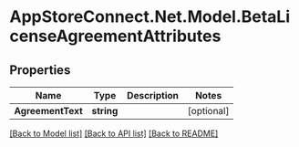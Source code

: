 # AppStoreConnect.Net.Model.BetaLicenseAgreementAttributes

## Properties

Name | Type | Description | Notes
------------ | ------------- | ------------- | -------------
**AgreementText** | **string** |  | [optional] 

[[Back to Model list]](../README.md#documentation-for-models) [[Back to API list]](../README.md#documentation-for-api-endpoints) [[Back to README]](../README.md)

